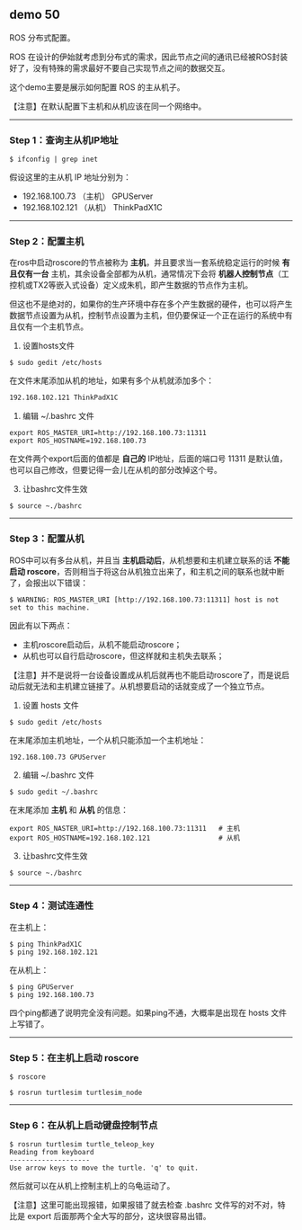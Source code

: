 ## demo 50

ROS 分布式配置。

ROS 在设计的伊始就考虑到分布式的需求，因此节点之间的通讯已经被ROS封装好了，没有特殊的需求最好不要自己实现节点之间的数据交互。

这个demo主要是展示如何配置 ROS 的主从机子。

【注意】在默认配置下主机和从机应该在同一个网络中。

-----

### **Step 1**：查询主从机IP地址

```shell
$ ifconfig | grep inet
```

假设这里的主从机 IP 地址分别为：
* 192.168.100.73        （主机） GPUServer
* 192.168.102.121       （从机） ThinkPadX1C

-----

### **Step 2**：配置主机
在ros中启动roscore的节点被称为 **主机**，并且要求当一套系统稳定运行的时候 **有且仅有一台** 主机，其余设备全部都为从机，通常情况下会将 **机器人控制节点**（工控机或TX2等嵌入式设备）定义成朱机，即产生数据的节点作为主机。

但这也不是绝对的，如果你的生产环境中存在多个产生数据的硬件，也可以将产生数据节点设置为从机，控制节点设置为主机，但仍要保证一个正在运行的系统中有且仅有一个主机节点。

1. 设置hosts文件
```shell
$ sudo gedit /etc/hosts
```
在文件末尾添加从机的地址，如果有多个从机就添加多个：
```txt
192.168.102.121 ThinkPadX1C
```

1. 编辑 ~/.bashrc 文件
```shell
export ROS_MASTER_URI=http://192.168.100.73:11311
export ROS_HOSTNAME=192.168.100.73
```
在文件两个export后面的值都是 **自己的** IP地址，后面的端口号 11311 是默认值，也可以自己修改，但要记得一会儿在从机的部分改掉这个号。

3. 让bashrc文件生效
```shell
$ source ~./bashrc
```

------------

### **Step 3**：配置从机
ROS中可以有多台从机，并且当 **主机启动后**，从机想要和主机建立联系的话 **不能启动 roscore**，否则相当于将这台从机独立出来了，和主机之间的联系也就中断了，会报出以下错误：
```shell
$ WARNING: ROS_MASTER_URI [http://192.168.100.73:11311] host is not set to this machine.
```

因此有以下两点：
* 主机roscore启动后，从机不能启动roscore；
* 从机也可以自行启动roscore，但这样就和主机失去联系；

【注意】并不是说将一台设备设置成从机后就再也不能启动roscore了，而是说启动后就无法和主机建立链接了。从机想要启动的话就变成了一个独立节点。

1. 设置 hosts 文件
```shell
$ sudo gedit /etc/hosts
```
在末尾添加主机地址，一个从机只能添加一个主机地址：
```txt
192.168.100.73 GPUServer
```

2. 编辑 ~/.bashrc 文件
```shell
$ sudo gedit ~/.bashrc
```
在末尾添加 **主机** 和 **从机** 的信息：
```shell
export ROS_NASTER_URI=http://192.168.100.73:11311   # 主机
export ROS_HOSTNAME=192.168.102.121                 # 从机
```

3. 让bashrc文件生效
```shell
$ source ~./bashrc
```

--------

### **Step 4**：测试连通性
在主机上：
```shell
$ ping ThinkPadX1C
$ ping 192.168.102.121
```

在从机上：
```shell
$ ping GPUServer
$ ping 192.168.100.73
```

四个ping都通了说明完全没有问题。如果ping不通，大概率是出现在 hosts 文件上写错了。

-----

### **Step 5**：在主机上启动 roscore
```shell
$ roscore
```

```shell
$ rosrun turtlesim turtlesim_node
```

-----

### **Step 6**：在从机上启动键盘控制节点
```shell
$ rosrun turtlesim turtle_teleop_key
Reading from keyboard
--------------------
Use arrow keys to move the turtle. 'q' to quit.
```
然后就可以在从机上控制主机上的乌龟运动了。

【注意】这里可能出现报错，如果报错了就去检查 .bashrc 文件写的对不对，特比是 export 后面那两个全大写的部分，这块很容易出错。